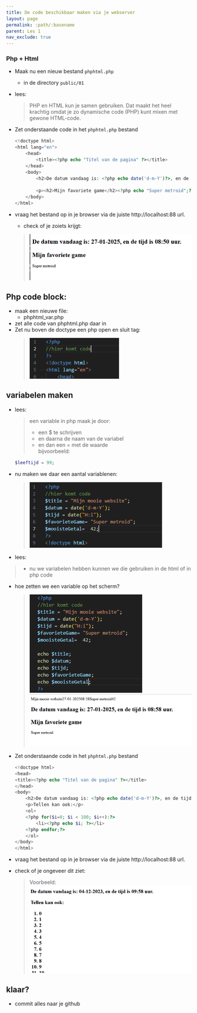 ```yaml
---
title: De code beschikbaar maken via je webserver
layout: page
permalink: :path/:basename
parent: Les 1
nav_exclude: true
---
```




### Php + Html

- Maak nu een nieuw bestand `phphtml.php`
    - in de directory `public/01`

- lees:
    > PHP en HTML kun je samen gebruiken. Dat maakt het heel krachtig omdat je zo dynamische code (PHP) kunt mixen
    > met gewone HTML-code.

- Zet onderstaande code in het `phphtml.php` bestand
    ```php
    <!doctype html>
    <html lang="en">
        <head>
            <title><?php echo "Titel van de pagina" ?></title>
        </head>
        <body>
            <h2>De datum vandaag is: <?php echo date('d-m-Y')?>, en de tijd is <?php echo date("H:i")?> uur.
            
            <p><h2>Mijn favoriete game</h2><?php echo "Super metroid";?></p>
        </body>
    </html>
    ```
- vraag het bestand op in je browser via de juiste http://localhost:88 url.
    - check of je zoiets krijgt:
    > ![](img/phphtmlsimple.PNG)

## Php code block:

- maak een nieuwe file:
    - phphtml_var.php
- zet alle code van phphtml.php daar in
- Zet nu boven de doctype een php open en sluit tag:
    > ![](img/phptag.PNG)

## variabelen maken
- lees:
    > een variable in php maak je door:
    > - een $ te schrijven 
    > - en daarna de naam van de variabel
    > - en dan een = met de waarde  
    > bijvoorbeeld:
    ```php
    $leeftijd = 99;
    ```

- nu maken we daar een aantal variablenen:
    > ![](img/variabels.PNG)

- lees:
> - nu we variabelen hebben kunnen we die gebruiken in de html of in php code 
- hoe zetten we een variable op het scherm?
    > ![](img/echovar.PNG)
    > ![](img/scherm.PNG)
    
- Zet onderstaande code in het `phphtml.php` bestand
    ```php
    <!doctype html>
    <head>
    <title><?php echo "Titel van de pagina" ?></title>
    </head>
    <body>
        <h2>De datum vandaag is: <?php echo date('d-m-Y')?>, en de tijd is <?php echo date("H:i")?> uur.
        <p>Tellen kan ook:</p>
        <ol> 
        <?php for($i=0; $i < 100; $i++):?>
            <li><?php echo $i; ?></li>
        <?php endfor;?>
        </ol>
    </body>
    </html>
    ```
- vraag het bestand op in je browser via de juiste http://localhost:88 url.


- check of je ongeveer dit ziet:
    > Voorbeeld:  
    > ![](img/phphtml.PNG)

## klaar?

- commit alles naar je github



 



